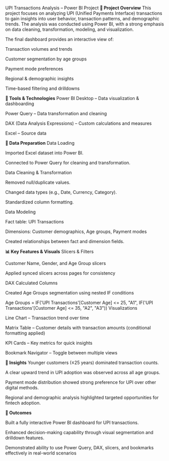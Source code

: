 UPI Transactions Analysis – Power BI Project
**📌 Project Overview**
This project focuses on analyzing UPI (Unified Payments Interface) transactions to gain insights into user behavior, transaction patterns, and demographic trends. The analysis was conducted using Power BI, with a strong emphasis on data cleaning, transformation, modeling, and visualization.

The final dashboard provides an interactive view of:

Transaction volumes and trends

Customer segmentation by age groups

Payment mode preferences

Regional & demographic insights

Time-based filtering and drilldowns

**🔧 Tools & Technologies**
Power BI Desktop – Data visualization & dashboarding

Power Query – Data transformation and cleaning

DAX (Data Analysis Expressions) – Custom calculations and measures

Excel – Source data

**📂 Data Preparation**
Data Loading

Imported Excel dataset into Power BI.

Connected to Power Query for cleaning and transformation.

Data Cleaning & Transformation

Removed null/duplicate values.

Changed data types (e.g., Date, Currency, Category).

Standardized column formatting.

Data Modeling

Fact table: UPI Transactions

Dimensions: Customer demographics, Age groups, Payment modes

Created relationships between fact and dimension fields.

**📊 Key Features & Visuals**
Slicers & Filters

Customer Name, Gender, and Age Group slicers

Applied synced slicers across pages for consistency

DAX Calculated Columns

Created Age Groups segmentation using nested IF conditions

Age Groups = 
IF('UPI Transactions'[Customer Age] <= 25, "A1",
IF('UPI Transactions'[Customer Age] <= 35, "A2",
"A3"))
Visualizations

Line Chart – Transaction trend over time

Matrix Table – Customer details with transaction amounts (conditional formatting applied)

KPI Cards – Key metrics for quick insights

Bookmark Navigator – Toggle between multiple views

**🎯 Insights**
Younger customers (≤25 years) dominated transaction counts.

A clear upward trend in UPI adoption was observed across all age groups.

Payment mode distribution showed strong preference for UPI over other digital methods.

Regional and demographic analysis highlighted targeted opportunities for fintech adoption.

**🚀 Outcomes**

Built a fully interactive Power BI dashboard for UPI transactions.

Enhanced decision-making capability through visual segmentation and drilldown features.

Demonstrated ability to use Power Query, DAX, slicers, and bookmarks effectively in real-world scenarios
